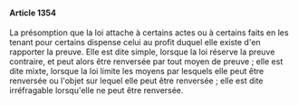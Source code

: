 #### Article 1354

La présomption que la loi attache à certains actes ou à certains faits en les tenant pour certains dispense celui au profit duquel elle existe d'en rapporter la preuve. Elle est dite simple, lorsque la loi réserve la preuve contraire, et peut alors être renversée par tout moyen de preuve ; elle est dite mixte, lorsque la loi limite les moyens par lesquels elle peut être renversée ou l'objet sur lequel elle peut être renversée ; elle est dite irréfragable lorsqu'elle ne peut être renversée.

